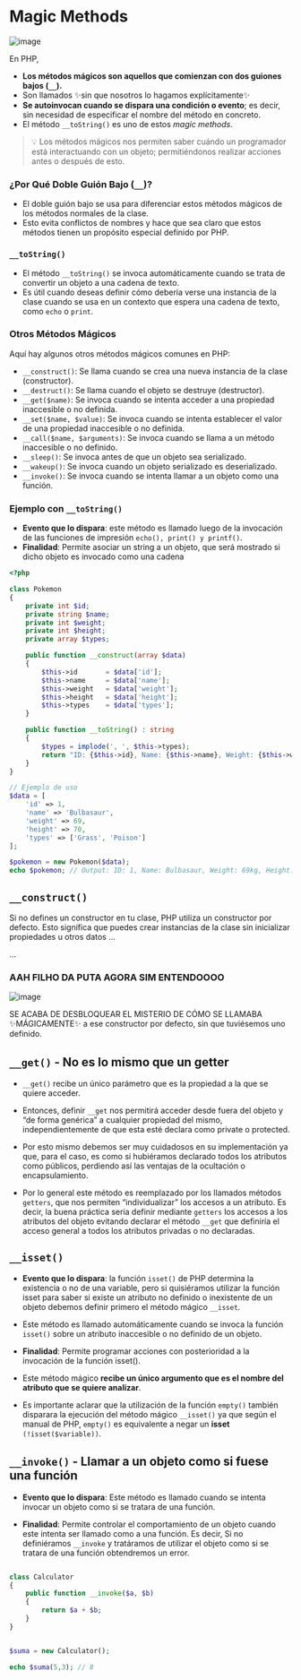 
# Magic Methods


![image](https://github.com/user-attachments/assets/98e87e43-7ad1-48cc-a095-2d6a6ef2cbce)

En PHP, 
- __Los métodos mágicos son aquellos que comienzan con dos guiones bajos (`__`).__
- Son llamados ✨sin que nosotros lo hagamos explícitamente✨
- __Se autoinvocan cuando se dispara una condición o evento__; es decir, sin necesidad de especificar el nombre del método en concreto.
- El método `__toString()` es uno de estos *magic methods*.

> 💡 Los métodos mágicos nos permiten saber cuándo un programador está interactuando con un objeto; permitiéndonos realizar acciones antes o después de esto.


### ¿Por Qué Doble Guión Bajo (`__`)?
- El doble guión bajo se usa para diferenciar estos métodos mágicos de los métodos normales de la clase.
- Esto evita conflictos de nombres y hace que sea claro que estos métodos tienen un propósito especial definido por PHP.

### `__toString()`
- El método `__toString()` se invoca automáticamente cuando se trata de convertir un objeto a una cadena de texto.
- Es útil cuando deseas definir cómo debería verse una instancia de la clase cuando se usa en un contexto que espera una cadena de texto, como `echo` o `print`.

### Otros Métodos Mágicos
Aquí hay algunos otros métodos mágicos comunes en PHP:

- `__construct()`: Se llama cuando se crea una nueva instancia de la clase (constructor).
- `__destruct()`: Se llama cuando el objeto se destruye (destructor).
- `__get($name)`: Se invoca cuando se intenta acceder a una propiedad inaccesible o no definida.
- `__set($name, $value)`: Se invoca cuando se intenta establecer el valor de una propiedad inaccesible o no definida.
- `__call($name, $arguments)`: Se invoca cuando se llama a un método inaccesible o no definido.
- `__sleep()`: Se invoca antes de que un objeto sea serializado.
- `__wakeup()`: Se invoca cuando un objeto serializado es deserializado.
- `__invoke()`: Se invoca cuando se intenta llamar a un objeto como una función.

### Ejemplo con `__toString()`

- __Evento que lo dispara__: este método es llamado luego de la invocación de las funciones de impresión `echo(), print() y printf()`.
- __Finalidad__: Permite asociar un string a un objeto, que será mostrado si dicho objeto es invocado como una cadena


```php
<?php

class Pokemon
{
    private int $id;
    private string $name;
    private int $weight;
    private int $height;
    private array $types;

    public function __construct(array $data)
    {
        $this->id       = $data['id'];
        $this->name     = $data['name'];
        $this->weight   = $data['weight'];
        $this->height   = $data['height'];
        $this->types    = $data['types'];
    }

    public function __toString() : string
    {
        $types = implode(', ', $this->types);
        return "ID: {$this->id}, Name: {$this->name}, Weight: {$this->weight}kg, Height: {$this->height}cm, Types: {$types}";
    }
}

// Ejemplo de uso
$data = [
    'id' => 1,
    'name' => 'Bulbasaur',
    'weight' => 69,
    'height' => 70,
    'types' => ['Grass', 'Poison']
];

$pokemon = new Pokemon($data);
echo $pokemon; // Output: ID: 1, Name: Bulbasaur, Weight: 69kg, Height: 70cm, Types: Grass, Poison
```
## `__construct()`

Si no defines un constructor en tu clase, PHP utiliza un constructor por defecto. Esto significa que puedes crear instancias de la clase sin inicializar propiedades u otros datos ...

... 

### AAH FILHO DA PUTA AGORA SIM ENTENDOOOO  
![image](https://github.com/user-attachments/assets/77de7f67-5552-4aca-aba5-b5a67fd82abd)

SE ACABA DE DESBLOQUEAR EL MISTERIO DE CÓMO SE LLAMABA ✨MÁGICAMENTE✨ a ese constructor por defecto, sin que tuviésemos uno definido.

## `__get()` - No es lo mismo que un getter 

- `__get()` recibe un único parámetro que es la propiedad a la que se quiere acceder.
  
- Entonces, definir `__get` nos permitirá acceder desde fuera del objeto y “de forma genérica” a cualquier propiedad del mismo, independientemente de que esta esté declara como private o protected.
  
- Por esto mismo debemos ser muy cuidadosos en su implementación ya que, para el caso, es como si hubiéramos declarado todos los atributos como públicos, perdiendo así las ventajas de la ocultación o encapsulamiento.
  
- Por lo general este método es reemplazado por los llamados métodos `getters`, que nos permiten “individualizar” los accesos a un atributo. Es decir, la buena práctica seria definir mediante `getters` los accesos a los atributos del objeto evitando declarar el método `__get` que definiría el acceso general a todos los atributos privadas o no declaradas.

## `__isset()`

- __Evento que lo dispara__: la función `isset()` de PHP determina la existencia o no de una variable, pero si quisiéramos utilizar la función isset para saber si existe un atributo no definido o inexistente de un objeto debemos definir primero el método mágico `__isset`. 

- Este método es llamado automáticamente cuando se invoca la función `isset()` sobre un atributo inaccesible o no definido de un objeto.

- __Finalidad__: Permite programar acciones con posterioridad a la invocación de la función isset().

- Este método mágico __recibe un único argumento que es el nombre del atributo que se quiere analizar__.
  
- Es importante aclarar que la utilización de la función `empty()` también disparara la ejecución del método mágico `__isset()` ya que según el manual de PHP, `empty()` es equivalente a negar un __isset__ `(!isset($variable))`.

## `__invoke()` - Llamar a un objeto como si fuese una función 
- __Evento que lo dispara__: Este método es llamado cuando se intenta invocar un objeto como si se tratara de una función.

- __Finalidad__: Permite controlar el comportamiento de un objeto cuando este intenta ser llamado como a una función. Es decir, Si no definiéramos `__invoke` y tratáramos de utilizar el objeto como si se tratara de una función obtendremos un error.

```php

class Calculator
{
    public function __invoke($a, $b)
    {
        return $a + $b;
    }
}


$suma = new Calculator();

echo $suma(5,3); // 8

```


